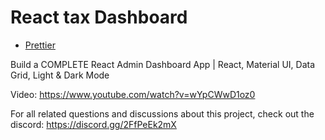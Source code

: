 # React tax Dashboard

- [Prettier](https://stackoverflow.com/questions/75582427/prettier-not-working-on-save-from-within-visual-studio-code)

Build a COMPLETE React Admin Dashboard App | React, Material UI, Data Grid, Light & Dark Mode

Video: https://www.youtube.com/watch?v=wYpCWwD1oz0

For all related questions and discussions about this project, check out the discord: https://discord.gg/2FfPeEk2mX
